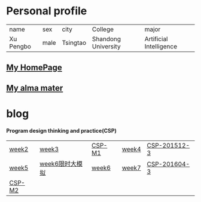 # Personal  profile

  <table>                 
  <tr> <td> name  </td> <td> sex   </td>  <td> city  </td> <td> College</td><td> major </td>  </tr>       <tr> <td> Xu Pengbo  </td> <td> male </td><td> Tsingtao  </td>  <td>Shandong University </td> <td> Artificial Intelligence</td>  </tr>                 
  </table>
   
   ##  [My HomePage](https://www.xupengbo.cn) 
   ##  [My alma mater](https://www.sdu.edu.cn) 
# blog    
   #### Program design thinking and practice(CSP) 
| | | | | |
|---|---|---|---|---|
| [week2](./week2.md) | [week3](./week3.md) | [CSP-M1](./CSP-M1.md) | [week4](./week4.md) |[CSP-201512-3](./CSP-201512-3.md)|
| [week5](./week5.md) | [week6限时大模拟](./week6模拟.md) | [week6](./week6.md) | [week7](./week7.md) | [CSP-201604-3](./csp201604-3.md) |
| [CSP-M2](./CSP-M2.md) | | | | |
 
    
